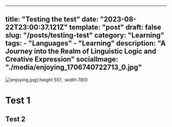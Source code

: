 ---
  title: "Testing the test"
  date: "2023-08-22T23:00:37.121Z"
  template: "post"
  draft: false
  slug: "/posts/testing-test"
  category: "Learning"
  tags:
    - "Languages"
    - "Learning"
  description: "A Journey into the Realm of Linguistic Logic and Creative Expression"
  socialImage: "./media/enjoying_1706740722713_0.jpg"
  ---
![enjoying.jpg](/media/enjoying_1706740722713_0.jpg){:height 551, :width 780}

# Test 1
## Test 2
